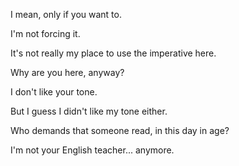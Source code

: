 I mean, only if you want to.

I'm not forcing it.

It's not really my place to use the imperative here.

Why are you here, anyway?

I don't like your tone.

But I guess I didn't like my tone either.

Who demands that someone read, in this day in age?

I'm not your English teacher... anymore.